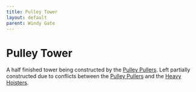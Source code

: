 ```yaml
---
title: Pulley Tower
layout: default
parent: Windy Gate
---
```


# Pulley Tower
A half finished tower being constructed by the [Pulley Pullers](FATE_in_the_BAWG/factions/pulley_pullers.md). Left partially constructed due to conflicts between the [Pulley Pullers](FATE_in_the_BAWG/factions/pulley_pullers.md) and the [Heavy Hoisters](FATE_in_the_BAWG/factions/heavy_hoisters.md).
